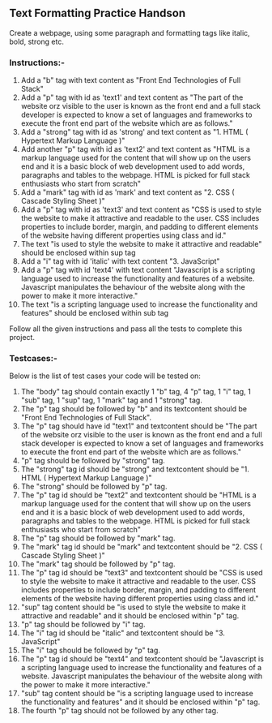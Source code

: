 ## Text Formatting Practice Handson

Create a webpage, using some paragraph and formatting tags like italic, bold, strong etc.

### Instructions:-

1. Add a "b" tag with text content as "Front End Technologies of Full Stack"
2. Add a "p" tag with id as 'text1' and text content as "The part of the website orz visible to the user is known as the front end and a full stack developer is expected to know a set of languages and frameworks to execute the front end part of the website which are as follows."
3. Add a "strong" tag with id as 'strong' and text content as "1. HTML ( Hypertext Markup Language )"
4. Add another "p" tag with id as 'text2' and text content  as "HTML is a markup language used for the content that will show up on the users end and it is a basic block of web development used to add words, paragraphs and tables to the webpage. HTML is picked for full stack enthusiasts who start from scratch"
5. Add a "mark" tag with id as 'mark' and text content as "2. CSS ( Cascade Styling Sheet )"
6. Add a "p" tag with id as 'text3' and text content as "CSS is used to style the website to make it attractive and readable to the user. CSS includes properties to include border, margin, and padding to different elements of the website having different properties using class and id."
7. The text "is used to style the website to make it attractive and readable" should be enclosed within sup tag
8. Add a "i" tag with id 'italic' with text content "3. JavaScript"
9. Add a "p" tag with id 'text4' with text content "Javascript is a scripting language used to increase the functionality and features of a website. Javascript manipulates the behaviour of the website along with the power to make it more interactive."
10. The text "is a scripting language used to increase the functionality and features" should be enclosed within sub tag

Follow all the given instructions and pass all the tests to complete this project.

### Testcases:-
Below is the list of test cases your code will be tested on:

1. The "body" tag should contain exactly 1 "b" tag, 4 "p" tag, 1 "i" tag, 1 "sub" tag, 1 "sup" tag, 1 "mark" tag and 1 "strong" tag.
2. The "p" tag should be followed by "b" and its textcontent should be "Front End Technologies of Full Stack".
3. The "p" tag should have id "text1" and textcontent should be "The part of the website orz visible to the user is known as the front end and a full stack developer is expected to know a set of languages and frameworks to execute the front end part of the website which are as follows."
4. "p" tag should be followed by "strong" tag.
5. The "strong" tag id should be "strong" and textcontent should be "1. HTML ( Hypertext Markup Language )"
6. The "strong" should be followed by "p" tag.
7. The "p" tag id should be "text2" and textcontent should be "HTML is a markup language used for the content that will show up on the users end and it is a basic block of web development used to add words, paragraphs and tables to the webpage. HTML is picked for full stack enthusiasts who start from scratch"
8. The "p" tag should be followed by "mark" tag.
9. The "mark" tag id should be "mark" and textcontent should be "2. CSS ( Cascade Styling Sheet )"
10. The "mark" tag should be followed by "p" tag.
11. The "p" tag id should be "text3" and textcontent should be "CSS is used to style the website to make it attractive and readable to the user. CSS includes properties to include border, margin, and padding to different elements of the website having different properties using class and id."
12. "sup" tag content should be "is used to style the website to make it attractive and readable" and it should be enclosed within "p" tag.
13. "p" tag should be followed by "i" tag.
14. The "i" tag id should be "italic" and textcontent should be "3. JavaScript"
15. The "i" tag should be followed by "p" tag.
16. The "p" tag id should be "text4" and textcontent should be "Javascript is a scripting language used to increase the functionality and features of a website. Javascript manipulates the behaviour of the website along with the power to make it more interactive."
17. "sub" tag content should be "is a scripting language used to increase the functionality and features" and it should be enclosed within "p" tag.
18. The fourth "p" tag should not be followed by any other tag.